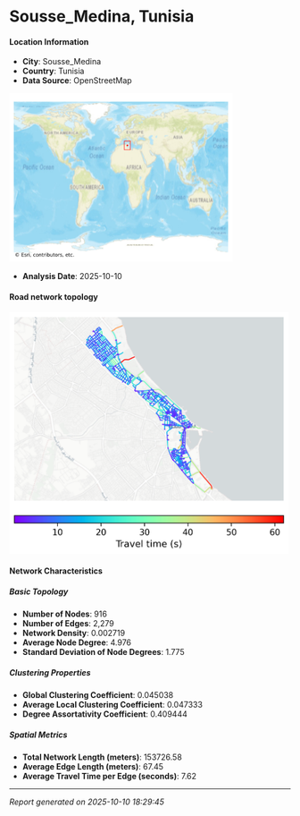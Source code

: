 # Sousse_Medina, Tunisia

#### Location Information

- **City**: Sousse_Medina
- **Country**: Tunisia
- **Data Source**: OpenStreetMap
<img src="Sousse_Medina_location.png" alt="Sousse_Medina Location Map" width="400" />

- **Analysis Date**: 2025-10-10

#### Road network topology

<img src="Sousse_Medina_network_map.png" alt="Sousse_Medina Road Network Map" width="500"/>

#### Network Characteristics

##### Basic Topology

- **Number of Nodes**: 916
- **Number of Edges**: 2,279
- **Network Density**: 0.002719
- **Average Node Degree**: 4.976
- **Standard Deviation of Node Degrees**: 1.775

##### Clustering Properties

- **Global Clustering Coefficient**: 0.045038
- **Average Local Clustering Coefficient**: 0.047333
- **Degree Assortativity Coefficient**: 0.409444

##### Spatial Metrics

- **Total Network Length (meters)**: 153726.58
- **Average Edge Length (meters)**: 67.45
- **Average Travel Time per Edge (seconds)**: 7.62

---
*Report generated on 2025-10-10 18:29:45*
